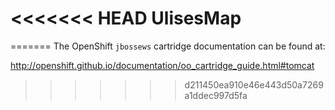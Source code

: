 <<<<<<< HEAD
UlisesMap
=========
=======
The OpenShift `jbossews` cartridge documentation can be found at:

http://openshift.github.io/documentation/oo_cartridge_guide.html#tomcat
>>>>>>> d211450ea910e46e443d50a7269a1ddec997d5fa
